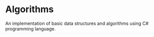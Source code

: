 # Algorithms
An implementation of basic data structures and algorithms using C# programming language.
